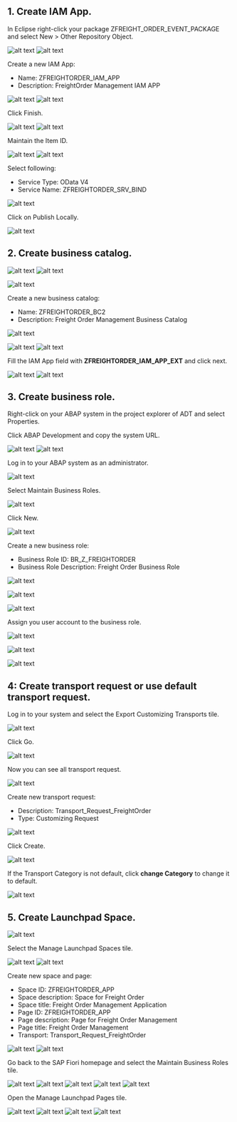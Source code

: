 
## 1. Create IAM App.

In Eclipse right-click your package ZFREIGHT_ORDER_EVENT_PACKAGE and select New > Other Repository Object.

![alt text](image.png)
![alt text](image-1.png)

Create a new IAM App:

- Name: ZFREIGHTORDER_IAM_APP
- Description: FreightOrder Management IAM APP

![alt text](image-2.png)
![alt text](image-3.png)

Click Finish.

![alt text](image-44.png)
![alt text](image-45.png)

Maintain the Item ID.

![alt text](image-4.png)
![alt text](image-5.png)



Select following:

- Service Type: OData V4
- Service Name: ZFREIGHTORDER_SRV_BIND


![alt text](image-6.png)


Click on Publish Locally.


![alt text](image-7.png)

## 2. Create business catalog.

![alt text](image.png)
![alt text](image-8.png)

![alt text](image-9.png)


Create a new business catalog:
- Name: ZFREIGHTORDER_BC2
- Description: Freight Order Management Business Catalog


![alt text](image-10.png)

![alt text](image-11.png)
![alt text](image-12.png)


Fill the IAM App field with **ZFREIGHTORDER_IAM_APP_EXT** and click next.


![alt text](image-13.png)
![alt text](image-14.png)


## 3. Create business role.
Right-click on your ABAP system in the project explorer of ADT and select Properties. 

Click ABAP Development and copy the system URL.

![alt text](image-15.png)
![alt text](image-16.png)


Log in to your ABAP system as an administrator.


![alt text](image-17.png)

Select Maintain Business Roles.


![alt text](image-18.png)


Click New.


![alt text](image-19.png)


Create a new business role:

- Business Role ID: BR_Z_FREIGHTORDER
- Business Role Description: Freight Order Business Role


![alt text](image-20.png)

![alt text](image-21.png)

![alt text](image-22.png)


Assign you user account to the business role.

![alt text](image-23.png)

![alt text](image-24.png)

![alt text](image-25.png)

## 4: Create transport request or use default transport request.

Log in to your system and select the Export Customizing Transports tile.


![alt text](image-26.png)


Click Go.


![alt text](image-27.png)


Now you can see all transport request.


![alt text](image-28.png)


Create new transport request:

- Description: Transport_Request_FreightOrder
- Type: Customizing Request

  
![alt text](image-29.png)

Click Create.


![alt text](image-31.png)


If the Transport Category is not default, click **change Category** to change it to default.

![alt text](image-30.png)

## 5. Create Launchpad Space.

![alt text](image-34.png)


Select the Manage Launchpad Spaces tile.


![alt text](image-32.png)
![alt text](image-33.png)

Create new space and page:

- Space ID: ZFREIGHTORDER_APP
- Space description: Space for Freight Order
- Space title: Freight Order Management Application
- Page ID: ZFREIGHTORDER_APP
- Page description: Page for Freight Order Management
- Page title: Freight Order Management
- Transport: Transport_Request_FreightOrder


![alt text](image-35.png)
![alt text](image-36.png)


Go back to the SAP Fiori homepage and select the Maintain Business Roles tile.


![alt text](image-37.png)
![alt text](image-38.png)
![alt text](image-39.png)
![alt text](image-40.png)
![alt text](image-41.png)


Open the Manage Launchpad Pages tile.


![alt text](image-42.png)
![alt text](image-43.png)
![alt text](image-47.png)
![alt text](image-48.png)
















